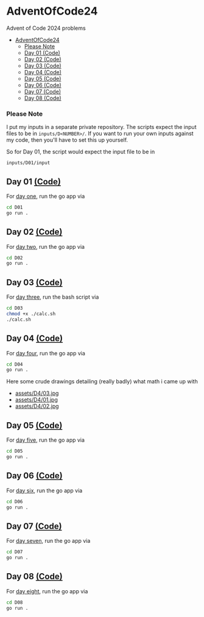 # AdventOfCode24
Advent of Code 2024 problems

- [AdventOfCode24](#adventofcode24)
    - [Please Note](#please-note)
  - [Day 01 (Code)](#day-01-code)
  - [Day 02 (Code)](#day-02-code)
  - [Day 03 (Code)](#day-03-code)
  - [Day 04 (Code)](#day-04-code)
  - [Day 05 (Code)](#day-05-code)
  - [Day 06 (Code)](#day-06-code)
  - [Day 07 (Code)](#day-07-code)
  - [Day 08 (Code)](#day-08-code)

### Please Note
I put my inputs in a separate private repository. The scripts expect the input files to be in `inputs/D<NUMBER>/`.
If you want to run your own inputs against my code, then you'll have to set this up yourself.

So for Day 01, the script would expect the input file to be in
```
inputs/D01/input
```

## Day 01 [(Code)](./D01/main.go)
For [day one](https://adventofcode.com/2024/day/1), run the go app via

```bash
cd D01
go run .
```

## Day 02 [(Code)](./D02/main.go)
For [day two](https://adventofcode.com/2024/day/2), run the go app via

```bash
cd D02
go run .
```

## Day 03 [(Code)](./D03/calc.sh)
For [day three](https://adventofcode.com/2024/day/3), run the bash script via

```bash
cd D03
chmod +x ./calc.sh
./calc.sh
```

## Day 04 [(Code)](./D04/main.go)
For [day four](https://adventofcode.com/2024/day/4), run the go app via

```bash
cd D04
go run .
```
Here some crude drawings detailing (really badly) what math i came up with

* [assets/D4/03.jpg](./assets/D04/3%20(Mittel).jpg) 
* [assets/D4/01.jpg](./assets/D04/1%20(Mittel).jpg)
* [assets/D4/02.jpg](./assets/D04/2%20(Mittel).jpg)

## Day 05 [(Code)](./D05/main.go)
For [day five](https://adventofcode.com/2024/day/5), run the go app via

```bash
cd D05
go run .
```

## Day 06 [(Code)](./D06/main.go)
For [day six](https://adventofcode.com/2024/day/6), run the go app via

```bash
cd D06
go run .
```

## Day 07 [(Code)](./D07/main.go)
For [day seven](https://adventofcode.com/2024/day/7), run the go app via

```bash
cd D07
go run .
```

## Day 08 [(Code)](./D08/main.go)
For [day eight](https://adventofcode.com/2024/day/7), run the go app via

```bash
cd D08
go run .
```